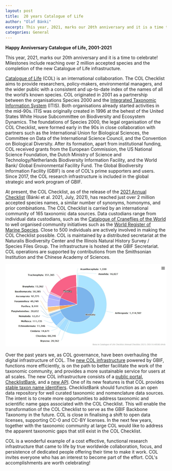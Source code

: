 ```yaml
---
layout: post
title:  20 years Catalogue of Life
author: "Olaf Bánki"
excerpt: This year, 2021, marks our 20th anniversary and it is a time to celebrate! Milestones include reaching over 2 million accepted species and the completion of the new Catalogue of Life infrastructure.
categories: General
---
```


**Happy Anniversary Catalogue of Life, 2001-2021**

This year, 2021, marks our 20th anniversary and it is a time to celebrate! Milestones include reaching over 2 million accepted species and the completion of the new Catalogue of Life infrastructure.

[Catalogue of Life](http://www.catalogueoflife.org) (COL) is an international collaboration. The COL Checklist aims to provide researchers, policy-makers, environmental managers, and the wider public with a consistent and up-to-date index of the names of all the world’s known species. COL originated in 2001 as a partnership between the organisations Species 2000 and the [Integrated Taxonomic Information System](https://www.itis.gov/) (ITIS). Both organisations already started activities in the mid-90s. ITIS was originally created in 1996 at the behest of the United States White House Subcommittee on Biodiversity and Ecosystem Dynamics. The foundations of Species 2000, the legal organisation of the COL Checklist, were formed early in the 90s in close collaboration with partners such as the International Union for Biological Sciences, the Committee on Data of the International Science Council, and the Convention on Biological Diversity. After its formation, apart from institutional funding, COL received grants from the European Commission, the US National Science Foundation, the Dutch Ministry of Science and Technology/Netherlands Biodiversity Information Facility, and the World Bank/ Global Environmental Facility Fund. The Global Biodiversity Information Facility (GBIF) is one of COL's prime supporters and users. Since 2017, the COL research infrastructure is included in the global strategic and work program of GBIF.

At present, the COL Checklist, as of the release of the [2021 Annual Checklist](https://www.catalogueoflife.org/2021/07/29/release) (Bánki et al. 2021, July, 2021), has reached just over 2 million accepted species names, a similar number of synonyms, homonyms, and prior combinations. The COL Checklist is carried by an international community of 165 taxonomic data sources. Data custodians range from individual data custodians, such as the [Catalogue of Craneflies of the World](https://doi.org/10.48580/d4sp-37p) to well organised community initiatives such as the [World Register of Marine Species](https://www.marinespecies.org/). Close to 500 individuals are actively involved in making the COL Checklist possible. COL is maintained by a distributed secretariat at the Naturalis Biodiversity Center and the Illinois Natural History Survey / Species Files Group. The infrastructure is hosted at the GBIF Secretariat. COL operations are supported by contributions from the Smithsonian Institution and the Chinese Academy of Sciences.

![browser](/images/posts/col-biota.jpg)

Over the past years we, as COL governance, have been overhauling the digital infrastructure of COL. The [new COL infrastructure](https://www.catalogueoflife.org/2020/12/18/infrastructure-live) powered by GBIF, functions more efficiently, is on the path to better facilitate the work of the taxonomic community, and provides a more sustainable service for users at all scales. The new COL infrastructure consists of a [public portal](http://www.catalogueoflife.org), [ChecklistBank](https://www.checklistbank.org), and a [new API](https://api.checklistbank.org). One of its new features is that COL provides [stable taxon name identifiers](https://www.catalogueoflife.org/2021/04/14/stable-ids). ChecklistBank should function as an open data repository for well curated taxonomic and nomenclature data sources. The intent is to create more opportunities to address taxonomic and scientific name gaps associated with the COL Checklist. This will enable the transformation of the COL Checklist to serve as the GBIF Backbone Taxonomy in the future. COL is close in finalising a shift to open data licenses, supporting CC-0 and CC-BY licenses. In the next few years, together with the taxonomic community at large COL would like to address the apparent taxonomic gaps that still exist in the COL Checklist. 

COL is a wonderful example of a cost effective, functional research infrastructure that came to life by true worldwide collaboration, focus, and persistence of dedicated people offering their time to make it work. COL invites everyone who has an interest to become part of the effort. COL's accomplishments are worth celebrating! 

